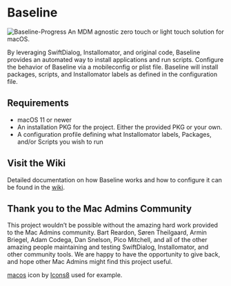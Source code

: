 # Baseline
![Baseline-Progress](https://user-images.githubusercontent.com/106293503/215353375-baee3354-9cf8-463b-b92d-65fde266498c.png)
An MDM agnostic zero touch or light touch solution for macOS. 

By leveraging SwiftDialog, Installomator, and original code, Baseline provides an automated way to install applications and run scripts. Configure the behavior of Baseline via a mobileconfig or plist file. Baseline will install packages, scripts, and Installomator labels as defined in the configuration file.

## Requirements
- macOS 11 or newer
- An installation PKG for the project. Either the provided PKG or your own.
- A configuration profile defining what Installomator labels, Packages, and/or Scripts you wish to run

## Visit the Wiki
Detailed documentation on how Baseline works and how to configure it can be found in the [wiki](https://github.com/SecondSonConsulting/Baseline/wiki).

## Thank you to the Mac Admins Community
This project wouldn’t be possible without the amazing hard work provided to the Mac Admins community. Bart Reardon, Søren Theilgaard, Armin Briegel, Adam Codega, Dan Snelson, Pico Mitchell, and all of the other amazing people maintaining and testing SwiftDialog, Installomator, and other community tools.
We are happy to have the opportunity to give back, and hope other Mac Admins might find this project useful.

[macos](https://icons8.com/icon/80591/apple-logo) icon by [Icons8](https://icons8.com) used for example.